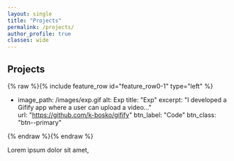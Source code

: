```yaml
---
layout: single
title: "Projects"
permalink: /projects/
author_profile: true
classes: wide
---
```


## Projects

{% raw %}{% include feature_row id="feature_row0-1" type="left" %}

- image_path: /images/exp.gif
  alt: Exp
  title: "Exp"
  excerpt: "I developed a Gifify app where a user can upload a video..."  
  url: "https://github.com/k-bosko/gifify"
  btn_label: "Code"
  btn_class: "btn--primary"

{% endraw %}{% endraw %}

Lorem ipsum dolor sit amet,



